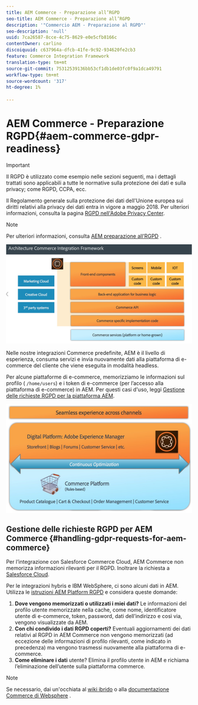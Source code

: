 ```yaml
---
title: AEM Commerce - Preparazione all’RGPD
seo-title: AEM Commerce - Preparazione all’RGPD
description: '"Commercio AEM - Preparazione al RGPD"'
seo-description: 'null'
uuid: 7ca26587-8cce-4c75-8629-e0e5cfb8166c
contentOwner: carlino
discoiquuid: c637964a-dfcb-41fe-9c92-934620fe2cb3
feature: Commerce Integration Framework
translation-type: tm+mt
source-git-commit: 75312539136bb53cf1db1de03fc0f9a1dca49791
workflow-type: tm+mt
source-wordcount: '317'
ht-degree: 1%

---
```



# AEM Commerce - Preparazione RGPD{#aem-commerce-gdpr-readiness}

>[!IMPORTANT]
>
>Il RGPD è utilizzato come esempio nelle sezioni seguenti, ma i dettagli trattati sono applicabili a tutte le normative sulla protezione dei dati e sulla privacy; come RGPD, CCPA, ecc.

Il Regolamento generale sulla protezione dei dati dell&#39;Unione europea sui diritti relativi alla privacy dei dati entra in vigore a maggio 2018. Per ulteriori informazioni, consulta la pagina [RGPD nell&#39;Adobe Privacy Center](https://www.adobe.com/privacy/general-data-protection-regulation.html).

>[!NOTE]
>
>Per ulteriori informazioni, consulta [AEM preparazione all’RGPD](/help/managing/data-protection-and-privacy.md) .

![screen_shot_2018-03-22at111606](assets/screen_shot_2018-03-22at111606.jpg)

Nelle nostre integrazioni Commerce predefinite, AEM è il livello di esperienza, consuma servizi e invia nuovamente dati alla piattaforma di e-commerce del cliente che viene eseguita in modalità headless.

Per alcune piattaforme di e-commerce, memorizziamo le informazioni sul profilo ( `/home/users`) e i token di e-commerce (per l’accesso alla piattaforma di e-commerce) in AEM. Per questi casi d&#39;uso, leggi [Gestione delle richieste RGPD per la piattaforma AEM](/help/sites-administering/handling-gdpr-requests-for-aem-platform.md).

![screen_shot_2018-03-22at111621](assets/screen_shot_2018-03-22at111621.jpg)

## Gestione delle richieste RGPD per AEM Commerce {#handling-gdpr-requests-for-aem-commerce}

Per l’integrazione con Salesforce Commerce Cloud, AEM Commerce non memorizza informazioni rilevanti per il RGPD. Inoltrare la richiesta a [Salesforce Cloud](https://documentation.demandware.com/).

Per le integrazioni hybris e IBM WebSphere, ci sono alcuni dati in AEM. Utilizza le [istruzioni AEM Platform RGPD](/help/sites-administering/handling-gdpr-requests-for-aem-platform.md) e considera queste domande:

1. **Dove vengono memorizzati o utilizzati i miei dati?** Le informazioni del profilo utente memorizzate nella cache, come nome, identificatore utente di e-commerce, token, password, dati dell’indirizzo e così via, vengono visualizzate da AEM.
1. **Con chi condivido i dati RGPD coperti?** Eventuali aggiornamenti dei dati relativi al RGPD in AEM Commerce non vengono memorizzati (ad eccezione delle informazioni di profilo rilevanti, come indicato in precedenza) ma vengono trasmessi nuovamente alla piattaforma di e-commerce.
1. **Come eliminare i dati** utente? Elimina il profilo utente in AEM e richiama l’eliminazione dell’utente sulla piattaforma commerce.

>[!NOTE]
>
>Se necessario, dai un&#39;occhiata al [wiki ibrido](https://wiki.hybris.com/) o alla [documentazione Commerce di Websphere](https://www-01.ibm.com/support/docview.wss?uid=swg27036450) .

